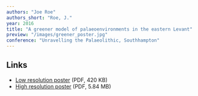 ```yaml
---
authors: "Joe Roe"
authors_short: "Roe, J."
year: 2016
title: "A greener model of palaeoenvironments in the eastern Levant"
preview: "/images/greener_poster.jpg"
conference: "Unravelling the Palaeolithic, Southhampton"
---
```


## Links

* [Low resolution poster](/pdf/Poster_Unravelling2016_small.pdf) (PDF, 420 KB)
* [High resolution poster](/pdf/Poster_Unravelling2016.pdf) (PDF, 5.84 MB)

